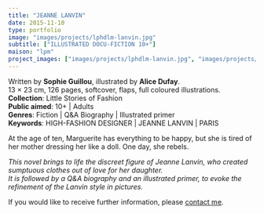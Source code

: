 ```yaml
---
title: "JEANNE LANVIN"
date: 2015-11-10
type: portfolio
image: "images/projects/lphdlm-lanvin.jpg"
subtitle: ["ILLUSTRATED DOCU-FICTION 10+"]
maison: "lpm"
project_images: ["images/projects/lphdlm-lanvin.jpg", "images/projects/lphdlm-lanvin-dp.jpg", "images/projects/lphdlm-lanvin-dp2.jpg", "images/projects/lphdlm-lanvin-dp3.jpg"]
---
```


Written by **Sophie Guillou**, illustrated by **Alice Dufay**.   
13 × 23 cm, 126 pages, softcover, flaps, full coloured illustrations.   
**Collection**: Little Stories of Fashion  
**Public aimed**: 10+ | Adults   
**Genres**: Fiction | Q&A Biography | Illustrated primer      
**Keywords**: HIGH-FASHION DESIGNER | JEANNE LANVIN | PARIS      


At the age of ten, Marguerite has everything to be happy, but she is tired of her mother dressing her like a doll. 
One day, she rebels.


*This novel brings to life the discreet figure of Jeanne Lanvin, who created sumptuous clothes out of love for her daughter.*   
*It is followed by a Q&A biography and an illustrated primer, to evoke the refinement of the Lanvin style in pictures.*





If you would like to receive further information, please [contact me](mailto:melanie.guillaumin.edition@gmail.com).

